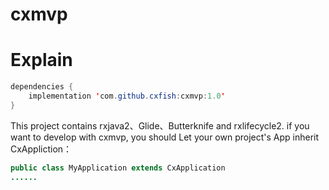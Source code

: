 # cxmvp
Explain
=======


```Java
dependencies {
    implementation 'com.github.cxfish:cxmvp:1.0'
}
```


This project contains rxjava2、Glide、Butterknife and rxlifecycle2.
if you want to develop with cxmvp, you should Let your own project's App inherit CxAppliction：


```Java
public class MyApplication extends CxApplication
......
```



